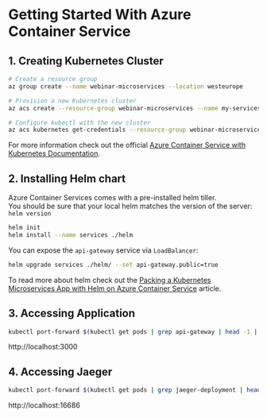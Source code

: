 # Getting Started With Azure Container Service

## 1. Creating Kubernetes Cluster

```sh
# Create a resource group
az group create --name webinar-microservices --location westeurope

# Provision a new Kubernetes cluster
az acs create --resource-group webinar-microservices --name my-services --generate-ssh-keys --orchestrator-type kubernetes

# Configure kubectl with the new cluster
az acs kubernetes get-credentials --resource-group webinar-microservices --name my-services --ssh-key-file ~/.ssh/id_rsa
```

For more information check out the official [Azure Container Service with Kubernetes Documentation](https://docs.microsoft.com/en-us/azure/container-service/kubernetes/).

## 2. Installing Helm chart

Azure Container Services comes with a pre-installed helm tiller.  
You should be sure that your local helm matches the version of the server: `helm version`

```sh
helm init
helm install --name services ./helm
```

You can expose the `api-gateway` service via `LoadBalancer`:

```sh
helm upgrade services ./helm/ --set api-gateway.public=true
```

To read more about helm check out the [Packing a Kubernetes Microservices App with Helm on Azure Container Service](https://open.microsoft.com/2017/05/23/kubernetes-helm-microsoft-azure-container-service/) article.

## 3. Accessing Application

```sh
kubectl port-forward $(kubectl get pods | grep api-gateway | head -1 | cut -f1 -d' ') 3000:3000
```

http://localhost:3000

## 4. Accessing Jaeger

```sh
kubectl port-forward $(kubectl get pods | grep jaeger-deployment | head -1 | cut -f1 -d' ') 16686:16686
```

http://localhost:16686
